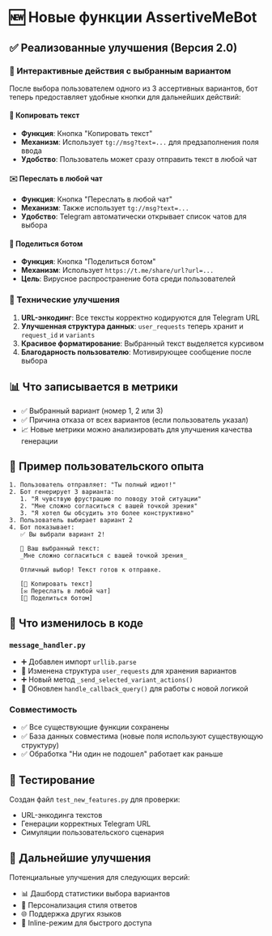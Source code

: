 # 🆕 Новые функции AssertiveMeBot

## ✅ Реализованные улучшения (Версия 2.0)

### 🎯 Интерактивные действия с выбранным вариантом

После выбора пользователем одного из 3 ассертивных вариантов, бот теперь предоставляет удобные кнопки для дальнейших действий:

#### 📝 Копировать текст
- **Функция**: Кнопка "Копировать текст" 
- **Механизм**: Использует `tg://msg?text=...` для предзаполнения поля ввода
- **Удобство**: Пользователь может сразу отправить текст в любой чат

#### ✉️ Переслать в любой чат  
- **Функция**: Кнопка "Переслать в любой чат"
- **Механизм**: Также использует `tg://msg?text=...` 
- **Удобство**: Telegram автоматически открывает список чатов для выбора

#### 🤖 Поделиться ботом
- **Функция**: Кнопка "Поделиться ботом"
- **Механизм**: Использует `https://t.me/share/url?url=...` 
- **Цель**: Вирусное распространение бота среди пользователей

### 🔧 Технические улучшения

1. **URL-энкодинг**: Все тексты корректно кодируются для Telegram URL
2. **Улучшенная структура данных**: `user_requests` теперь хранит и `request_id` и `variants`
3. **Красивое форматирование**: Выбранный текст выделяется курсивом
4. **Благодарность пользователю**: Мотивирующее сообщение после выбора

## 📊 Что записывается в метрики

- ✅ Выбранный вариант (номер 1, 2 или 3)
- ✅ Причина отказа от всех вариантов (если пользователь указал)
- 📈 Новые метрики можно анализировать для улучшения качества генерации

## 🚀 Пример пользовательского опыта

```
1. Пользователь отправляет: "Ты полный идиот!"
2. Бот генерирует 3 варианта:
   1. "Я чувствую фрустрацию по поводу этой ситуации"
   2. "Мне сложно согласиться с вашей точкой зрения"  
   3. "Я хотел бы обсудить это более конструктивно"
3. Пользователь выбирает вариант 2
4. Бот показывает:
   ✅ Вы выбрали вариант 2!
   
   💬 Ваш выбранный текст:
   _Мне сложно согласиться с вашей точкой зрения_
   
   Отличный выбор! Текст готов к отправке.
   
   [📝 Копировать текст]
   [✉️ Переслать в любой чат]  
   [🤖 Поделиться ботом]
```

## 🔄 Что изменилось в коде

### `message_handler.py`
- ➕ Добавлен импорт `urllib.parse`
- 🔄 Изменена структура `user_requests` для хранения вариантов
- ➕ Новый метод `_send_selected_variant_actions()`
- 🔄 Обновлен `handle_callback_query()` для работы с новой логикой

### Совместимость
- ✅ Все существующие функции сохранены  
- ✅ База данных совместима (новые поля используют существующую структуру)
- ✅ Обработка "Ни один не подошел" работает как раньше

## 🧪 Тестирование

Создан файл `test_new_features.py` для проверки:
- URL-энкодинга текстов
- Генерации корректных Telegram URL
- Симуляции пользовательского сценария

## 📝 Дальнейшие улучшения

Потенциальные улучшения для следующих версий:
- 📊 Дашборд статистики выбора вариантов
- 🎨 Персонализация стиля ответов
- 🌐 Поддержка других языков
- 📱 Inline-режим для быстрого доступа
